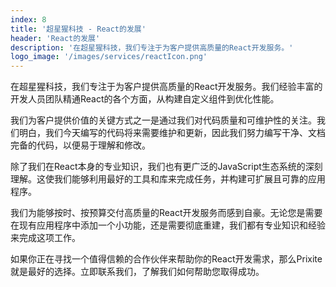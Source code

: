 ```yaml
---
index: 8
title: '超星猩科技 - React的发展'
header: 'React的发展'
description: '在超星猩科技，我们专注于为客户提供高质量的React开发服务。'
logo_image: '/images/services/reactIcon.png'
---
```



在超星猩科技，我们专注于为客户提供高质量的React开发服务。我们经验丰富的开发人员团队精通React的各个方面，从构建自定义组件到优化性能。

我们为客户提供价值的关键方式之一是通过我们对代码质量和可维护性的关注。我们明白，我们今天编写的代码将来需要维护和更新，因此我们努力编写干净、文档完备的代码，以便易于理解和修改。

除了我们在React本身的专业知识，我们也有更广泛的JavaScript生态系统的深刻理解。这使我们能够利用最好的工具和库来完成任务，并构建可扩展且可靠的应用程序。

我们为能够按时、按预算交付高质量的React开发服务而感到自豪。无论您是需要在现有应用程序中添加一个小功能，还是需要彻底重建，我们都有专业知识和经验来完成这项工作。

如果你正在寻找一个值得信赖的合作伙伴来帮助你的React开发需求，那么Prixite就是最好的选择。立即联系我们，了解我们如何帮助您取得成功。
